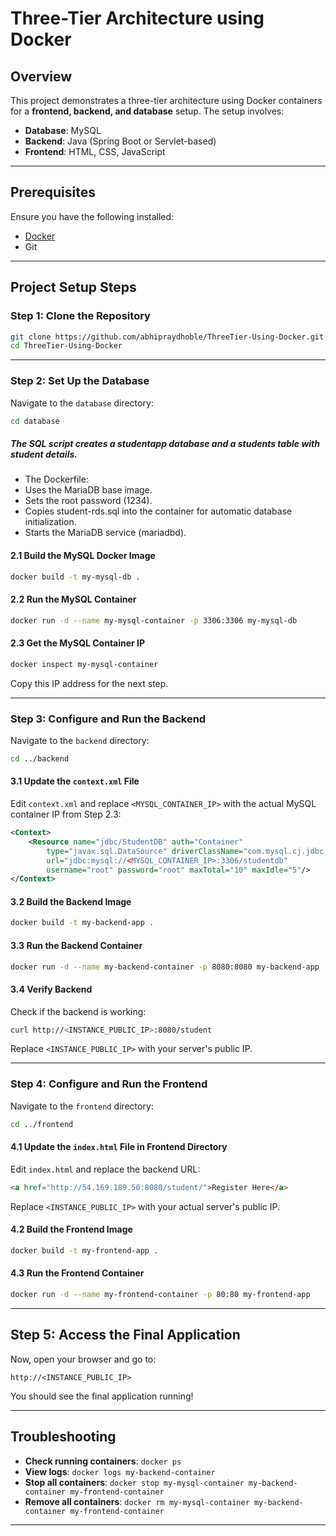 # Three-Tier Architecture using Docker 

## **Overview**
This project demonstrates a three-tier architecture using Docker containers for a **frontend, backend, and database** setup. The setup involves:
- **Database**: MySQL
- **Backend**: Java (Spring Boot or Servlet-based)
- **Frontend**: HTML, CSS, JavaScript

---

## **Prerequisites**
Ensure you have the following installed:
- [Docker](https://docs.docker.com/get-docker/)
- Git

---

## **Project Setup Steps**

### **Step 1: Clone the Repository**
```bash
git clone https://github.com/abhipraydhoble/ThreeTier-Using-Docker.git
cd ThreeTier-Using-Docker
```

---

### **Step 2: Set Up the Database**
Navigate to the `database` directory:
```bash
cd database
```
##### The SQL script creates a studentapp database and a students table with student details.

- The Dockerfile:
- Uses the MariaDB base image.
- Sets the root password (1234).
- Copies student-rds.sql into the container for automatic database initialization.
- Starts the MariaDB service (mariadbd).

#### **2.1 Build the MySQL Docker Image**
```bash
docker build -t my-mysql-db .
```

#### **2.2 Run the MySQL Container**
```bash
docker run -d --name my-mysql-container -p 3306:3306 my-mysql-db
```

#### **2.3 Get the MySQL Container IP**
```bash
docker inspect my-mysql-container
```
Copy this IP address for the next step.

---

### **Step 3: Configure and Run the Backend**
Navigate to the `backend` directory:
```bash
cd ../backend
```

#### **3.1 Update the `context.xml` File**
Edit `context.xml` and replace `<MYSQL_CONTAINER_IP>` with the actual MySQL container IP from Step 2.3:
```xml
<Context>
    <Resource name="jdbc/StudentDB" auth="Container"
        type="javax.sql.DataSource" driverClassName="com.mysql.cj.jdbc.Driver"
        url="jdbc:mysql://<MYSQL_CONTAINER_IP>:3306/studentdb"
        username="root" password="root" maxTotal="10" maxIdle="5"/>
</Context>
```

#### **3.2 Build the Backend Image**
```bash
docker build -t my-backend-app .
```

#### **3.3 Run the Backend Container**
```bash
docker run -d --name my-backend-container -p 8080:8080 my-backend-app
```

#### **3.4 Verify Backend**
Check if the backend is working:
```bash
curl http://<INSTANCE_PUBLIC_IP>:8080/student
```
Replace `<INSTANCE_PUBLIC_IP>` with your server's public IP.

---

### **Step 4: Configure and Run the Frontend**
Navigate to the `frontend` directory:
```bash
cd ../frontend
```

#### **4.1 Update the `index.html` File in Frontend Directory**
Edit `index.html` and replace the backend URL:
```html
<a href="http://54.169.189.50:8080/student/">Register Here</a>
```
Replace `<INSTANCE_PUBLIC_IP>` with your actual server's public IP.

#### **4.2 Build the Frontend Image**
```bash
docker build -t my-frontend-app .
```

#### **4.3 Run the Frontend Container**
```bash
docker run -d --name my-frontend-container -p 80:80 my-frontend-app
```

---

## **Step 5: Access the Final Application**
Now, open your browser and go to:
```
http://<INSTANCE_PUBLIC_IP>
```
You should see the final application running!

---

## **Troubleshooting**
- **Check running containers**: `docker ps`
- **View logs**: `docker logs my-backend-container`
- **Stop all containers**: `docker stop my-mysql-container my-backend-container my-frontend-container`
- **Remove all containers**: `docker rm my-mysql-container my-backend-container my-frontend-container`

---

